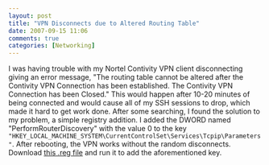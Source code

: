 ```yaml
---
layout: post
title: "VPN Disconnects due to Altered Routing Table"
date: 2007-09-15 11:06
comments: true
categories: [Networking]
---
```

I was having trouble with my Nortel Contivity VPN client disconnecting giving an error message, "The routing table cannot be altered after the Contivity VPN Connection has been established. The Contivity VPN Connection has been Closed."  This would happen after 10-20 minutes of being connected and would cause all of my SSH sessions to drop, which made it hard to get work done.  After some searching, I found the solution to my problem, a simple registry addition.  I added the DWORD named "PerformRouterDiscovery" with the value 0 to the key `"HKEY_LOCAL_MACHINE_SYSTEM\CurrentControlSet\Services\Tcpip\Parameters"`.  After rebooting, the VPN works without the random disconnects.  Download [this .reg file](http://dinomite.net/wp-content/uploads/2007/09/performrouterdiscovery.reg) and run it to add the aforementioned key.
